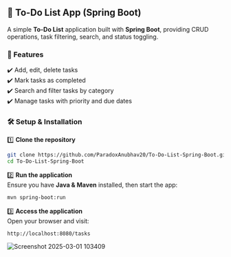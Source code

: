 ## 📝 To-Do List App (Spring Boot)

A simple **To-Do List** application built with **Spring Boot**, providing CRUD operations, task filtering, search, and status toggling.

### 🚀 Features  
✔️ Add, edit, delete tasks  
✔️ Mark tasks as completed  
✔️ Search and filter tasks by category  
✔️ Manage tasks with priority and due dates  

### 🛠️ Setup & Installation  

1️⃣ **Clone the repository**  
```bash
git clone https://github.com/ParadoxAnubhav20/To-Do-List-Spring-Boot.git
cd To-Do-List-Spring-Boot
```
  
2️⃣ **Run the application**  
Ensure you have **Java & Maven** installed, then start the app:  
```bash
mvn spring-boot:run
```

3️⃣ **Access the application**  
Open your browser and visit:  
```
http://localhost:8080/tasks
```
![Screenshot 2025-03-01 103409](https://github.com/user-attachments/assets/c73c28d6-b6b6-4b48-b829-c0a1627ffa21)
